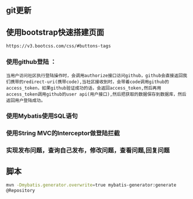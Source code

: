 ## git更新
## 使用bootstrap快速搭建页面
    https://v3.bootcss.com/css/#buttons-tags
### 使用github登陆 ：
    当用户访问社区执行登陆操作时，会调用authorize接口访问github，github会直接返回我们携带的redirect-uri(携带code),当社区接收到时，会带着code调用github的access_token，如果github验证成功的话，会返回access_token,然后再用access_token调用github的user api(用户接口),然后把获取的数据保存到数据库，然后返回用户登陆成功。
### 使用Mybatis使用SQL语句

### 使用String MVC的Interceptor做登陆拦截

### 实现发布问题，查询自己发布，修改问题，查看问题,回复问题
 
## 脚本
```bash
mvn -Dmybatis.generator.overwrite=true mybatis-generator:generate
@Repository
```
